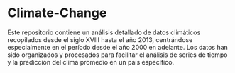 # Climate-Change
Este repositorio contiene un análisis detallado de datos climáticos recopilados desde el siglo XVIII hasta el año 2013, centrándose especialmente en el período desde el año 2000 en adelante. Los datos han sido organizados y procesados para facilitar el análisis de series de tiempo y la predicción del clima promedio en un país específico.
